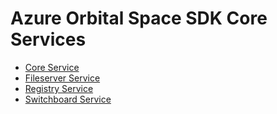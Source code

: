 # Azure Orbital Space SDK Core Services

- [Core Service](https://github.com/microsoft/azure-orbital-space-sdk-core)
- [Fileserver Service](https://github.com/microsoft/azure-orbital-space-sdk-coresvc-fileserver)
- [Registry Service](https://github.com/microsoft/azure-orbital-space-sdk-coresvc-registry)
- [Switchboard Service](https://github.com/microsoft/azure-orbital-space-sdk-coresvc-switchboard)